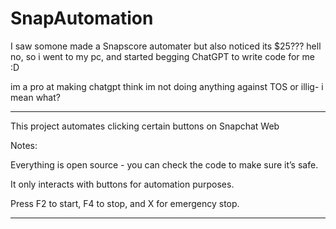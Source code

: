 # SnapAutomation
I saw somone made a Snapscore automater but also noticed its $25??? 
hell no, so i went to my pc, 
and started begging ChatGPT to write code for me :D

im a pro at making chatgpt think im not doing anything against TOS or illig- i mean what?

---------

This project automates clicking certain buttons on Snapchat Web

Notes:

Everything is open source - you can check the code to make sure it’s safe.

It only interacts with buttons for automation purposes.

Press F2 to start, F4 to stop, and X for emergency stop.

-------

